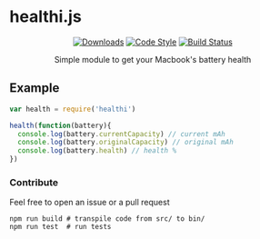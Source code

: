 # healthi.js

<p align="center">
  <a href="https://www.npmjs.com/package/healthi"><img src="https://img.shields.io/npm/dt/healthi.svg" alt="Downloads" /></a>
  <a href="https://github.com/feross/standard"><img src="https://img.shields.io/badge/code_style-standard-brightgreen.svg" alt="Code Style" /></a>
  <a href="https://travis-ci.org/pablopunk/healthi-js"><img src="https://travis-ci.org/pablopunk/healthi-js.svg?branch=master" alt="Build Status" /></a>
  <p align="center">Simple module to get your Macbook's battery health</p>
</p>

## Example

```javascript
var health = require('healthi')

health(function(battery){
  console.log(battery.currentCapacity) // current mAh
  console.log(battery.originalCapacity) // original mAh
  console.log(battery.health) // health %
})
```

### Contribute

Feel free to open an issue or a pull request

```shell
npm run build # transpile code from src/ to bin/
npm run test  # run tests
```
